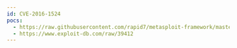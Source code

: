 ```yaml
---
id: CVE-2016-1524
pocs:
  - https://raw.githubusercontent.com/rapid7/metasploit-framework/master/modules/auxiliary/admin/http/netgear_auth_download.rb
  - https://www.exploit-db.com/raw/39412
---
```

